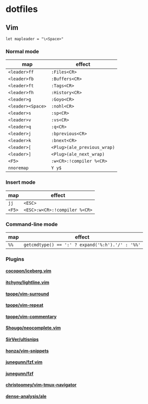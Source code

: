 # dotfiles

## Vim
`let mapleader = "\<Space>"`

### Normal mode
| map               | effect                      |
| ----------------- | --------------------------- |
| `<leader>ff`      | `:Files<CR>`                |
| `<leader>fb`      | `:Buffers<CR>`              |
| `<leader>ft`      | `:Tags<CR>`                 |
| `<leader>fh`      | `:History<CR>`              |
| `<leader>g`       | `:Goyo<CR>`                 |
| `<leader><Space>` | `:nohl<CR>`                 |
| `<leader>s`       | `:sp<CR>`                   |
| `<leader>v`       | `:vs<CR>`                   |
| `<leader>q`       | `:q<CR>`                    |
| `<leader>j`       | `:bprevious<CR>`            |
| `<leader>k`       | `:bnext<CR>`                |
| `<leader>[`       | `<Plug>(ale_previous_wrap)` |
| `<leader>]`       | `<Plug>(ale_next_wrap)`     |
| `<F5>`            | `:w<CR>:!compiler %<CR>`    |
| `nnoremap`        | `Y y$`                      |

### Insert mode
| map    | effect                            |
| ------ | --------------------------------- |
| `jj`   | `<ESC>`                           |
| `<F5>` | `<ESC>:w<CR>:!compiler %<CR>`     |

### Command-line mode
| map    | effect                                           |
| ------ | ------------------------------------------------ |
| `%%`   | `getcmdtype() == ':' ? expand('%:h').'/' : '%%'` |


### Plugins
#### [cocopon/iceberg.vim](https://github/cocopon/iceberg.vim)

#### [itchyny/lightline.vim](https://github/itchyny/lightline.vim)

#### [tpope/vim-surround](https://github/tpope/vim-surround)

#### [tpope/vim-repeat](https://github/tpope/vim-repeat)

#### [tpope/vim-commentary](https://github/tpope/vim-commentary)

#### [Shougo/neocomplete.vim](https://github/Shougo/neocomplete.vim)

#### [SirVer/ultisnips](https://github/SirVer/ultisnips)

#### [honza/vim-snippets](https://github/honza/vim-snippets)

#### [junegunn/fzf.vim](https://github/junegunn/fzf.vim)

#### [junegunn/fzf](https://github/junegunn/fzf)

#### [christoomey/vim-tmux-navigator](https://github/christoomey/vim-tmux-navigator)

#### [dense-analysis/ale](https://github/dense-analysis/ale)
